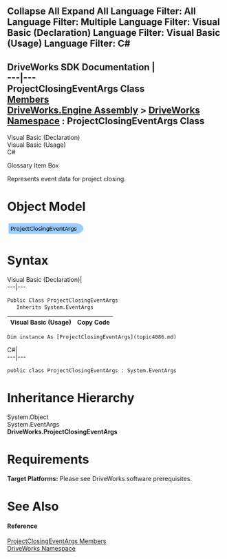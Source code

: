 Collapse All Expand All Language Filter: All  Language Filter: Multiple  Language Filter: Visual Basic (Declaration) Language Filter: Visual Basic (Usage) Language Filter: C#  
---  
DriveWorks SDK Documentation  |   
---|---  
ProjectClosingEventArgs Class   
[Members](topic4087.md)   
[DriveWorks.Engine Assembly](topic2156.md) > [DriveWorks Namespace](topic2159.md) : ProjectClosingEventArgs Class  
---  
  
Visual Basic (Declaration)    
Visual Basic (Usage)    
C# 

Glossary Item Box

Represents event data for project closing. 

# Object Model

![](dotnetdiagramimages/image191.png)

# Syntax

Visual Basic (Declaration)|   
---|---  
      
    
    Public Class ProjectClosingEventArgs 
       Inherits System.EventArgs  
  
Visual Basic (Usage)| Copy Code  
---|---  
      
    
    Dim instance As [ProjectClosingEventArgs](topic4086.md)  
  
C#|   
---|---  
      
    
    public class ProjectClosingEventArgs : System.EventArgs   
  
# Inheritance Hierarchy

System.Object  
System.EventArgs  
**DriveWorks.ProjectClosingEventArgs**  


# Requirements

**Target Platforms:** Please see DriveWorks software prerequisites.

# See Also

#### Reference

[ProjectClosingEventArgs Members](topic4087.md)   
[DriveWorks Namespace](topic2159.md)


